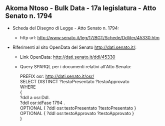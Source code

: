 ## Akoma Ntoso - Bulk Data - 17a legislatura - Atto Senato n. 1794 ##

* Scheda del Disegno di Legge - Atto Senato n. 1794:
	* http url: http://www.senato.it/leg/17/BGT/Schede/Ddliter/45330.htm

* Riferimenti al sito OpenData del Senato http://dati.senato.it/:
	* Link OpenData: http://dati.senato.it/ddl/45330
	* Query SPARQL per i documenti relativi all'Atto Senato:

        PREFIX osr: <http://dati.senato.it/osr/>  
		SELECT DISTINCT ?testoPresentato ?testoApprovato  
		WHERE  
		{  
		    ?ddl a osr:Ddl.  
		    ?ddl osr:idFase 1794 .  
		    OPTIONAL { ?ddl osr:testoPresentato ?testoPresentato }  
		    OPTIONAL { ?ddl osr:testoApprovato ?testoApprovato }  
		}
		